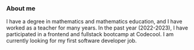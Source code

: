 ### About me

I have a degree in mathematics and mathematics education, and I have worked as a teacher for many years. In the past year (2022-2023), I have participated in a frontend and fullstack bootcamp at Codecool. I am currently looking for my first software developer job.

<!--
**kallosbela/kallosbela** is a ✨ _special_ ✨ repository because its `README.md` (this file) appears on your GitHub profile.

Here are some ideas to get you started:

- 🔭 I’m currently working on ...
- 🌱 I’m currently learning ...
- 👯 I’m looking to collaborate on ...
- 🤔 I’m looking for help with ...
- 💬 Ask me about ...
- 📫 How to reach me: ...
- 😄 Pronouns: ...
- ⚡ Fun fact: ...
-->
